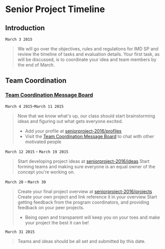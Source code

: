
# Senior Project Timeline

## Introduction
`March 3 2015`
> We will go over the objectives, rules and regulations for IMD SP and review the timeline of tasks and evaluation details.
> Your first task, as will be discussed, is to coordinate your idea and team members by the end of March.

## Team Coordination
### [Team Coordination Message Board](http://gitter.im/bitsoc/seniorproject-2016)

`March 4 2015`-`March 11 2015`
> Now that we know what's up, our class should start brainstorming ideas and figuring out what gets everyone excited.
> - Add your profile at [seniorproject-2016/profiles](https://github.com/bitsoc/seniorproject-2016/tree/master/profiles)
> - Visit the [Team Coordination Message Board](http://gitter.im/bitsoc/seniorproject-2016) to chat with other motivated people

`March 12 2015` - `March 19 2015`
> Start developing project ideas at [seniorproject-2016/ideas](https://github.com/bitsoc/seniorproject-2016/tree/master/ideas/)
> Start forming teams and making sure everyone is an equal owner of the concept you're working on.

`March 20` - `March 30`
> Create your final project overview at [seniorproject-2016/projects](https://github.com/bitsoc/seniorproject-2016/tree/master/projects/)
> Create your own project and link reference it in your overview
> Start getting feedback from the program coordinators, and providing feedback on your peer projects.
> - Being open and transparent will keep you on your toes and make your project the best it can be!

`March 31 2015`
> Teams and ideas should be all set and submitted by this date.

